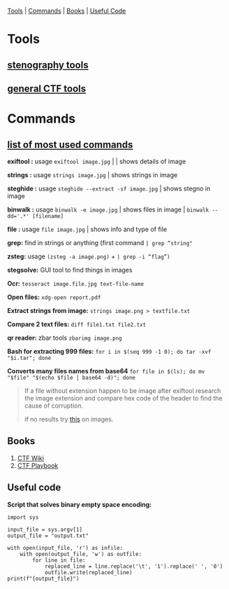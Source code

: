 




   [Tools](#Tools) | [Commands](#Commands) | [Books](#Books) | [Useful Code](#Useful_code)






# Tools

## [stenography tools](https://github.com/DominicBreuker/stego-toolkit/blob/master/README.md#tools)
## [general CTF tools](https://github.com/zardus/ctf-tools/tree/master)




# Commands
## [list of most used commands](https://dvd848.github.io/CTFs/CheatSheet.html)

**exiftool :** usage `exiftool image.jpg` | | shows details of image

**strings :** usage `strings image.jpg` | shows strings in image

**steghide :** usage `steghide --extract -sf image.jpg` | shows stegno in image

**binwalk :** usage `binwalk -e image.jpg` | shows files in image | `binwalk --dd='.*' [filename]`

**file :** usage `file image.jpg` | shows info and type of file

**grep:** find in strings or anything (first command `| grep “string"` 

**zsteg:** usage `(zsteg -a image.png)` + `| grep -i “flag”)`

**stegsolve:** GUI tool to find things in images

**Ocr:** `tesseract image.file.jpg text-file-name`

**Open files:** `xdg-open report.pdf`

**Extract strings from image:**  `strings image.png > textfile.txt`

**Compare 2 text files:** `diff file1.txt file2.txt`

**qr reader:** zbar tools `zbarimg image.png`

**Bash for extracting 999 files:** `for i in $(seq 999 -1 0); do tar -xvf "$i.tar"; done`

**Converts many files names from base64** `for file in $(ls); do mv "$file" "$(echo $file | base64 -d)"; done`



> If a file without extension happen to be image after exiftool research the image extension and compare hex code of the header to find the cause of corruption.
> 
>  if no results try [this](https://stylesuxx.github.io/steganography/) on images.




## Books

 1. [CTF Wiki](https://ctf-wiki.mahaloz.re/)
 2. [CTF Playbook](https://fareedfauzi.gitbook.io/ctf-playbook)


## Useful code
**Script that solves binary empty space encoding:**

    import sys
    	    
    input_file = sys.argv[1]    
    output_file = "output.txt"
                  
    with open(input_file, 'r') as infile:
    	with open(output_file, 'w') as outfile:
    		for line in file:
    			replaced_line = line.replace('\t', '1').replace(' ', '0')
    			outfile.write(replaced_line)
    print(f"{output_file}")
